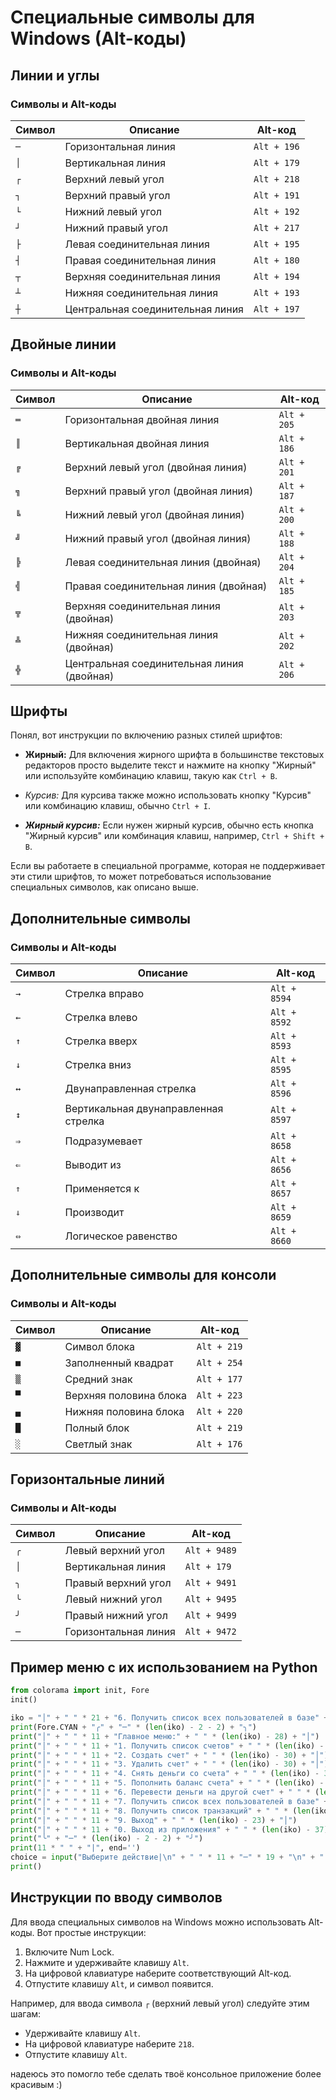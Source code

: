 ﻿# Специальные символы для Windows (Alt-коды)

## Линии и углы

### Символы и Alt-коды

| Символ | Описание | Alt-код     |
|--------|----------|-------------|
| `─`    | Горизонтальная линия | `Alt + 196` |
| `│`    | Вертикальная линия   | `Alt + 179` |
| `┌`    | Верхний левый угол   | `Alt + 218` |
| `┐`    | Верхний правый угол  | `Alt + 191` |
| `└`    | Нижний левый угол    | `Alt + 192` |
| `┘`    | Нижний правый угол   | `Alt + 217` |
| `├`    | Левая соединительная линия | `Alt + 195` |
| `┤`    | Правая соединительная линия | `Alt + 180` |
| `┬`    | Верхняя соединительная линия | `Alt + 194` |
| `┴`    | Нижняя соединительная линия | `Alt + 193` |
| `┼`    | Центральная соединительная линия | `Alt + 197` |

## Двойные линии

### Символы и Alt-коды

| Символ | Описание | Alt-код     |
|--------|----------|-------------|
| `═`    | Горизонтальная двойная линия | `Alt + 205` |
| `║`    | Вертикальная двойная линия   | `Alt + 186` |
| `╔`    | Верхний левый угол (двойная линия) | `Alt + 201` |
| `╗`    | Верхний правый угол (двойная линия) | `Alt + 187` |
| `╚`    | Нижний левый угол (двойная линия)  | `Alt + 200` |
| `╝`    | Нижний правый угол (двойная линия) | `Alt + 188` |
| `╠`    | Левая соединительная линия (двойная) | `Alt + 204` |
| `╣`    | Правая соединительная линия (двойная) | `Alt + 185` |
| `╦`    | Верхняя соединительная линия (двойная) | `Alt + 203` |
| `╩`    | Нижняя соединительная линия (двойная) | `Alt + 202` |
| `╬`    | Центральная соединительная линия (двойная) | `Alt + 206` |

## Шрифты

Понял, вот инструкции по включению разных стилей шрифтов:

- **Жирный:** Для включения жирного шрифта в большинстве текстовых редакторов просто выделите текст и нажмите на кнопку "Жирный" или используйте комбинацию клавиш, такую как `Ctrl + B`.
  
- *Курсив:* Для курсива также можно использовать кнопку "Курсив" или комбинацию клавиш, обычно `Ctrl + I`.
  
- ***Жирный курсив:*** Если нужен жирный курсив, обычно есть кнопка "Жирный курсив" или комбинация клавиш, например, `Ctrl + Shift + B`.

Если вы работаете в специальной программе, которая не поддерживает эти стили шрифтов, то может потребоваться использование специальных символов, как описано выше.
## Дополнительные символы

### Символы и Alt-коды

| Символ | Описание | Alt-код     |
|--------|----------|-------------|
| `→`    | Стрелка вправо      | `Alt + 8594` |
| `←`    | Стрелка влево        | `Alt + 8592` |
| `↑`    | Стрелка вверх        | `Alt + 8593` |
| `↓`    | Стрелка вниз          | `Alt + 8595` |
| `↔`    | Двунаправленная стрелка  | `Alt + 8596` |
| `↕`    | Вертикальная двунаправленная стрелка | `Alt + 8597` |
| `⇒`    | Подразумевает         | `Alt + 8658` |
| `⇐`    | Выводит из          | `Alt + 8656` |
| `⇑`    | Применяется к          | `Alt + 8657` |
| `⇓`    | Производит          | `Alt + 8659` |
| `⇔`    | Логическое равенство     | `Alt + 8660` |

## Дополнительные символы для консоли

### Символы и Alt-коды

| Символ | Описание | Alt-код     |
|--------|----------|-------------|
| `▓`    | Символ блока         | `Alt + 219` |
| `■`    | Заполненный квадрат   | `Alt + 254` |
| `▒`    | Средний знак          | `Alt + 177` |
| `▀`    | Верхняя половина блока | `Alt + 223` |
| `▄`    | Нижняя половина блока  | `Alt + 220` |
| `█`    | Полный блок           | `Alt + 219` |
| `░`    | Светлый знак          | `Alt + 176` |

## Горизонтальные линий

### Символы и Alt-коды

| Символ | Описание                                | Alt-код     |
|--------|-----------------------------------------|-------------|
| `╭`    | Левый верхний угол                     | `Alt + 9489` |
| `│`    | Вертикальная линия                      | `Alt + 179`  |
| `╮`    | Правый верхний угол                    | `Alt + 9491` |
| `╰`    | Левый нижний угол                       | `Alt + 9495` |
| `╯`    | Правый нижний угол                      | `Alt + 9499` |
| `─`    | Горизонтальная линия                    | `Alt + 9472` |

## Пример меню с их использованием на Python

```python
from colorama import init, Fore
init()

iko = "│" + " " * 21 + "6. Получить список всех пользователей в базе" + " " * 8 + "│"
print(Fore.CYAN + "╭" + "─" * (len(iko) - 2 - 2) + "╮")
print("│" + " " * 11 + "Главное меню:" + " " * (len(iko) - 28) + "│")
print("│" + " " * 11 + "1. Получить список счетов" + " " * (len(iko) - 40) + "│")
print("│" + " " * 11 + "2. Создать счет" + " " * (len(iko) - 30) + "│")
print("│" + " " * 11 + "3. Удалить счет" + " " * (len(iko) - 30) + "│")
print("│" + " " * 11 + "4. Снять деньги со счета" + " " * (len(iko) - 39) + "│")
print("│" + " " * 11 + "5. Пополнить баланс счета" + " " * (len(iko) - 40) + "│")
print("│" + " " * 11 + "6. Перевести деньги на другой счет" + " " * (len(iko) - 45 - 4) + "│")
print("│" + " " * 11 + "7. Получить список всех пользователей в базе" + " " * 16 + "│")
print("│" + " " * 11 + "8. Получить список транзакций" + " " * (len(iko) - 44) + "│")
print("│" + " " * 11 + "9. Выход" + " " * (len(iko) - 23) + "│")
print("│" + " " * 11 + "0. Выход из приложения" + " " * (len(iko) - 37) + "│")
print("╰" + "─" * (len(iko) - 2 - 2) + "╯")
print(11 * " " + "|", end='')
choice = input("Выберите действие|\n" + " " * 11 + "─" * 19 + "\n" + " " * 20)
print()
```

## Инструкции по вводу символов

Для ввода специальных символов на Windows можно использовать Alt-коды. Вот простые инструкции:

1. Включите Num Lock.
2. Нажмите и удерживайте клавишу `Alt`.
3. На цифровой клавиатуре наберите соответствующий Alt-код.
4. Отпустите клавишу `Alt`, и символ появится.

Например, для ввода символа `┌` (верхний левый угол) следуйте этим шагам:

- Удерживайте клавишу `Alt`.
- На цифровой клавиатуре наберите `218`.
- Отпустите клавишу `Alt`.

надеюсь это помогло тебе сделать твоё консольное приложение более красивым :)